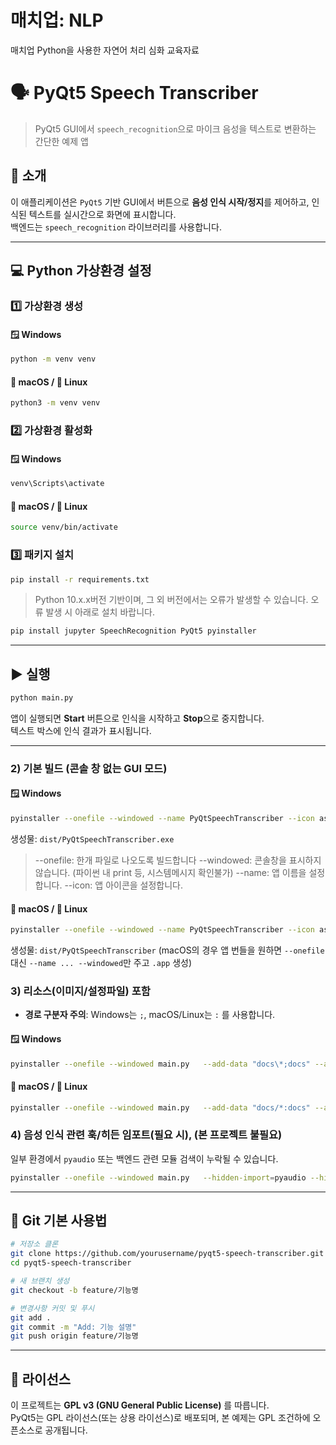 # 매치업: NLP
매치업 Python을 사용한 자연어 처리 심화 교육자료

# 🗣️ PyQt5 Speech Transcriber
> PyQt5 GUI에서 `speech_recognition`으로 마이크 음성을 텍스트로 변환하는 간단한 예제 앱

## 📖 소개
이 애플리케이션은 `PyQt5` 기반 GUI에서 버튼으로 **음성 인식 시작/정지**를 제어하고,
인식된 텍스트를 실시간으로 화면에 표시합니다.  
백엔드는 `speech_recognition` 라이브러리를 사용합니다.

---

## 💻 Python 가상환경 설정

### 1️⃣ 가상환경 생성
#### 🪟 Windows
```bash
python -m venv venv
```
#### 🍎 macOS / 🐧 Linux
```bash
python3 -m venv venv
```

### 2️⃣ 가상환경 활성화
#### 🪟 Windows
```bash
venv\Scripts\activate
```
#### 🍎 macOS / 🐧 Linux
```bash
source venv/bin/activate
```

### 3️⃣ 패키지 설치
```bash
pip install -r requirements.txt
```
> Python 10.x.x버전 기반이며, 그 외 버전에서는 오류가 발생할 수 있습니다.
> 오류 발생 시 아래로 설치 바랍니다.
```bash
pip install jupyter SpeechRecognition PyQt5 pyinstaller
```

---

## ▶️ 실행
```bash
python main.py
```
앱이 실행되면 **Start** 버튼으로 인식을 시작하고 **Stop**으로 중지합니다.  
텍스트 박스에 인식 결과가 표시됩니다.

---

### 2) 기본 빌드 (콘솔 창 없는 GUI 모드)
#### 🪟 Windows
```bash
pyinstaller --onefile --windowed --name PyQtSpeechTranscriber --icon assets/app.ico main.py
```
생성물: `dist/PyQtSpeechTranscriber.exe`
> --onefile: 한개 파일로 나오도록 빌드합니다
> --windowed: 콘솔창을 표시하지 않습니다. (파이썬 내 print 등, 시스템메시지 확인불가)
> --name: 앱 이름을 설정합니다.
> --icon: 앱 아이콘을 설정합니다.

#### 🍎 macOS / 🐧 Linux
```bash
pyinstaller --onefile --windowed --name PyQtSpeechTranscriber --icon assets/app.icns main.py
```
생성물: `dist/PyQtSpeechTranscriber` (macOS의 경우 앱 번들을 원하면 `--onefile` 대신 `--name ... --windowed`만 주고 `.app` 생성)

### 3) 리소스(이미지/설정파일) 포함
- **경로 구분자 주의**: Windows는 `;`, macOS/Linux는 `:` 를 사용합니다.

#### 🪟 Windows
```bash
pyinstaller --onefile --windowed main.py   --add-data "docs\*;docs" --add-data "assets\*;assets"
```

#### 🍎 macOS / 🐧 Linux
```bash
pyinstaller --onefile --windowed main.py   --add-data "docs/*:docs" --add-data "assets/*:assets"
```

### 4) 음성 인식 관련 훅/히든 임포트(필요 시), (본 프로젝트 불필요)
일부 환경에서 `pyaudio` 또는 백엔드 관련 모듈 검색이 누락될 수 있습니다.
```bash
pyinstaller --onefile --windowed main.py   --hidden-import=pyaudio --hidden-import=speech_recognition
```
---

## 🧭 Git 기본 사용법

```bash
# 저장소 클론
git clone https://github.com/yourusername/pyqt5-speech-transcriber.git
cd pyqt5-speech-transcriber

# 새 브랜치 생성
git checkout -b feature/기능명

# 변경사항 커밋 및 푸시
git add .
git commit -m "Add: 기능 설명"
git push origin feature/기능명
```

---

## 📄 라이선스
이 프로젝트는 **GPL v3 (GNU General Public License)** 를 따릅니다.  
PyQt5는 GPL 라이선스(또는 상용 라이선스)로 배포되며, 본 예제는 GPL 조건하에 오픈소스로 공개됩니다.
